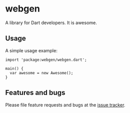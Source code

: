 # webgen

A library for Dart developers. It is awesome.

## Usage

A simple usage example:

    import 'package:webgen/webgen.dart';

    main() {
      var awesome = new Awesome();
    }

## Features and bugs

Please file feature requests and bugs at the [issue tracker][tracker].

[tracker]: http://example.com/issues/replaceme
